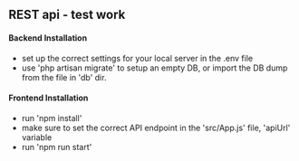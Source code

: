 ## REST api - test work ##


#### Backend Installation ####

- set up the correct settings for your local server in the .env file
- use 'php artisan migrate' to setup an empty DB, or import the DB dump from the file in 'db' dir.


#### Frontend Installation ####

- run 'npm install'
- make sure to set the correct API endpoint in the 'src/App.js' file, 'apiUrl' variable
- run 'npm run start'